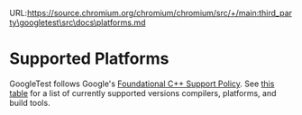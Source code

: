 URL:https://source.chromium.org/chromium/chromium/src/+/main:third_party\googletest\src\docs\platforms.md
# Supported Platforms

GoogleTest follows Google's
[Foundational C++ Support Policy](https://opensource.google/documentation/policies/cplusplus-support).
See
[this table](https://github.com/google/oss-policies-info/blob/main/foundational-cxx-support-matrix.md)
for a list of currently supported versions compilers, platforms, and build
tools.
